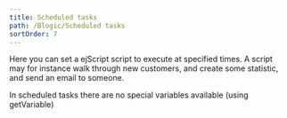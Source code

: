```yaml
---
title: Scheduled tasks
path: /Blogic/Scheduled tasks
sortOrder: 7
---
```


Here you can set a ejScript script to execute at specified times. A script may for instance walk through new customers, and create some statistic, and send an email to someone.

In scheduled tasks there are no special variables available (using getVariable)


